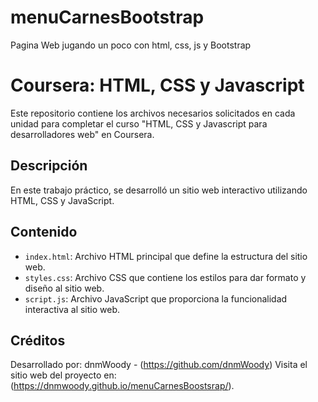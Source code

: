 # menuCarnesBootstrap
Pagina Web jugando un poco con html, css, js y Bootstrap

# Coursera: HTML, CSS y Javascript
Este repositorio contiene los archivos necesarios solicitados en cada unidad para completar el curso "HTML, CSS y Javascript para desarrolladores web" en Coursera.

## Descripción
En este trabajo práctico, se desarrolló un sitio web interactivo utilizando HTML, CSS y JavaScript.

## Contenido
- `index.html`: Archivo HTML principal que define la estructura del sitio web.
- `styles.css`: Archivo CSS que contiene los estilos para dar formato y diseño al sitio web.
- `script.js`: Archivo JavaScript que proporciona la funcionalidad interactiva al sitio web.

## Créditos
Desarrollado por: 
  dnmWoody - (https://github.com/dnmWoody)
Visita el sitio web del proyecto en: (https://dnmwoody.github.io/menuCarnesBoostsrap/).
